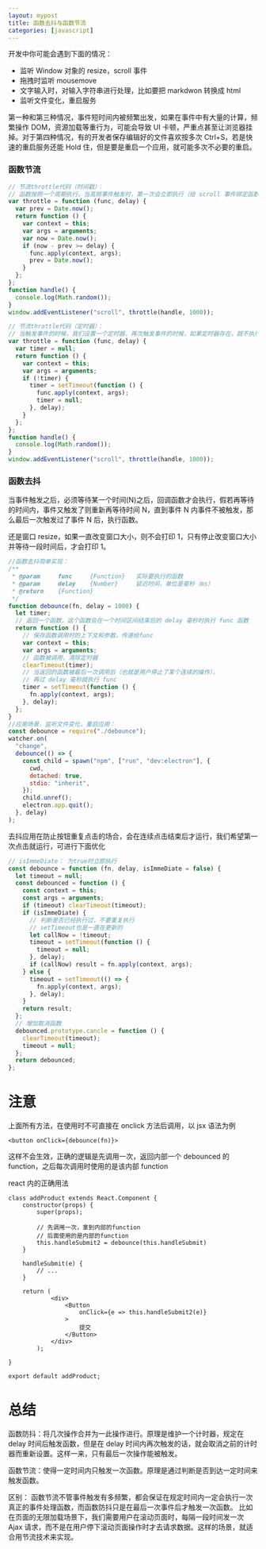 ```yaml
---
layout: mypost
title: 函数去抖与函数节流
categories: [javascript]
---
```


开发中你可能会遇到下面的情况：

- 监听 Window 对象的 resize，scroll 事件
- 拖拽时监听 mousemove
- 文字输入时，对输入字符串进行处理，比如要把 markdwon 转换成 html
- 监听文件变化，重启服务

第一种和第三种情况，事件短时间内被频繁出发，如果在事件中有大量的计算，频繁操作 DOM，资源加载等重行为，可能会导致 UI 卡顿，严重点甚至让浏览器挂掉。对于第四种情况，有的开发者保存编辑好的文件喜欢按多次 Ctrl+S，若是快速的重启服务还能 Hold 住，但是要是重启一个应用，就可能多次不必要的重启。

### 函数节流

```javascript
// 节流throttle代码（时间戳）：
// 函数按照一个周期执行，当高频事件触发时，第一次会立即执行（给 scroll 事件绑定函数与真正触发事件的间隔一般大于 delay），而后再怎么频繁地触发事件，也都是每 delay 时间才执行一次。
var throttle = function (func, delay) {
  var prev = Date.now();
  return function () {
    var context = this;
    var args = arguments;
    var now = Date.now();
    if (now - prev >= delay) {
      func.apply(context, args);
      prev = Date.now();
    }
  };
};
function handle() {
  console.log(Math.random());
}
window.addEventListener("scroll", throttle(handle, 1000));

// 节流throttle代码（定时器）：
// 当触发事件的时候，我们设置一个定时器，再次触发事件的时候，如果定时器存在，就不执行，直到delay时间后，定时器执行执行函数，并且清空定时器，这样就可以设置下个定时器。当第一次触发事件时，不会立即执行函数，而是在delay秒后才执行。而后再怎么频繁触发事件，也都是每delay时间才执行一次。当最后一次停止触发后，由于定时器的delay延迟，可能还会执行一次函数。
var throttle = function (func, delay) {
  var timer = null;
  return function () {
    var context = this;
    var args = arguments;
    if (!timer) {
      timer = setTimeout(function () {
        func.apply(context, args);
        timer = null;
      }, delay);
    }
  };
};
function handle() {
  console.log(Math.random());
}
window.addEventListener("scroll", throttle(handle, 1000));
```

### 函数去抖

当事件触发之后，必须等待某一个时间(N)之后，回调函数才会执行，假若再等待的时间内，事件又触发了则重新再等待时间 N，直到事件 N 内事件不被触发，那么最后一次触发过了事件 N 后，执行函数。

还是窗口 resize，如果一直改变窗口大小，则不会打印 1，只有停止改变窗口大小并等待一段时间后，才会打印 1。

```javascript
//函数去抖简单实现：
/**
 * @param     func     {Function}   实际要执行的函数
 * @param     delay    {Number}     延迟时间，单位是毫秒（ms）
 * @return    {Function}
 */
function debounce(fn, delay = 1000) {
  let timer;
  // 返回一个函数，这个函数会在一个时间区间结束后的 delay 毫秒时执行 func 函数
  return function () {
    // 保存函数调用时的上下文和参数，传递给func
    var context = this;
    var args = arguments;
    // 函数被调用，清除定时器
    clearTimeout(timer);
    // 当返回的函数被最后一次调用后（也就是用户停止了某个连续的操作），
    // 再过 delay 毫秒就执行 func
    timer = setTimeout(function () {
      fn.apply(context, args);
    }, delay);
  };
}
//应用场景，监听文件变化，重启应用：
const debounce = require("./debounce");
watcher.on(
  "change",
  debounce(() => {
    const child = spawn("npm", ["run", "dev:electron"], {
      cwd,
      detached: true,
      stdio: "inherit",
    });
    child.unref();
    electron.app.quit();
  }, delay)
);
```

去抖应用在防止按钮重复点击的场合，会在连续点击结束后才运行，我们希望第一次点击就运行，可进行下面优化

```javascript
// isImmeDiate： 为true时立即执行
const debounce = function (fn, delay, isImmeDiate = false) {
  let timeout = null;
  const debounced = function () {
    const context = this;
    const args = arguments;
    if (timeout) clearTimeout(timeout);
    if (isImmeDiate) {
      // 判断是否已经执行过，不要重复执行
      // setTimeout也是一直在更新的
      let callNow = !timeout;
      timeout = setTimeout(function () {
        timeout = null;
      }, delay);
      if (callNow) result = fn.apply(context, args);
    } else {
      timeout = setTimeout(() => {
        fn.apply(context, args);
      }, delay);
    }
    return result;
  };
  // 增加取消函数
  debounced.prototype.cancle = function () {
    clearTimeout(timeout);
    timeout = null;
  };
  return debounced;
};
```

# 注意

上面所有方法，在使用时不可直接在 onclick 方法后调用，以 jsx 语法为例

```
<button onClick={debounce(fn)}>
```

这样不会生效，正确的逻辑是先调用一次，返回内部一个 debounced 的 function，之后每次调用时使用的是该内部 function

react 内的正确用法

```
class addProduct extends React.Component {
    constructor(props) {
        super(props);

		// 先调用一次，拿到内部的function
		// 后面使用的是内部的function
        this.handleSubmit2 = debounce(this.handleSubmit)
    }

    handleSubmit(e) {
		// ...
	}

	return (
            <div>
                <Button
					onClick={e => this.handleSubmit2(e)}
				>
					提交
				</Button>
            </div>
        );

}

export default addProduct;
```

# 总结

函数防抖：将几次操作合并为一此操作进行。原理是维护一个计时器，规定在 delay 时间后触发函数，但是在 delay 时间内再次触发的话，就会取消之前的计时器而重新设置。这样一来，只有最后一次操作能被触发。

函数节流：使得一定时间内只触发一次函数。原理是通过判断是否到达一定时间来触发函数。

区别： 函数节流不管事件触发有多频繁，都会保证在规定时间内一定会执行一次真正的事件处理函数，而函数防抖只是在最后一次事件后才触发一次函数。 比如在页面的无限加载场景下，我们需要用户在滚动页面时，每隔一段时间发一次 Ajax 请求，而不是在用户停下滚动页面操作时才去请求数据。这样的场景，就适合用节流技术来实现。
